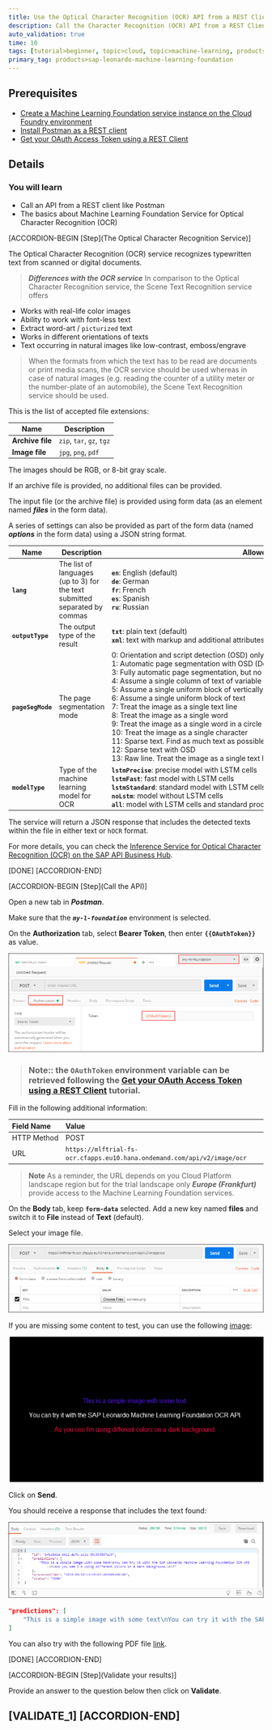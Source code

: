 ```yaml
---
title: Use the Optical Character Recognition (OCR) API from a REST Client
description: Call the Character Recognition (OCR) API from a REST Client like Postman
auto_validation: true
time: 10
tags: [tutorial>beginner, topic>cloud, topic>machine-learning, products>sap-cloud-platform, products>sap-cloud-platform-for-the-cloud-foundry-environment]
primary_tag: products>sap-leonardo-machine-learning-foundation
---
```


## Prerequisites
 - [Create a Machine Learning Foundation service instance on the Cloud Foundry environment](https://developers.sap.com/tutorial-navigator.html?mlfs-cf-create-instance.html)
 - [Install Postman as a REST client](https://developers.sap.com/tutorials/api-tools-postman-install.html)
 - [Get your OAuth Access Token using a REST Client](https://developers.sap.com/tutorials/cp-mlf-rest-generate-oauth-token.html)

## Details
### You will learn
  - Call an API from a REST client like Postman
  - The basics about Machine Learning Foundation Service for Optical Character Recognition (OCR)

[ACCORDION-BEGIN [Step](The Optical Character Recognition Service)]

The Optical Character Recognition (OCR) service recognizes typewritten text from scanned or digital documents.

> ***Differences with the OCR service***
In comparison to the Optical Character Recognition service, the Scene Text Recognition service offers
>
- Works with real-life color images
- Ability to work with font-less text
- Extract word-art / `picturized` text
- Works in different orientations of texts
- Text occurring in natural images like low-contrast, emboss/engrave

>When the formats from which the text has to be read are documents or print media scans, the OCR service should be used whereas in case of natural images (e.g. reading the counter of a utility meter or the number-plate of an automobile), the Scene Text Recognition service should be used.

This is the list of accepted file extensions:

|Name                  | Description
|----------------------|--------------------
| **Archive file**     | `zip`, `tar`, `gz`, `tgz`
| **Image file**       | `jpg`, `png`, `pdf`

The images should be RGB, or 8-bit gray scale.

If an archive file is provided, no additional files can be provided.

The input file (or the archive file) is provided using form data (as an element named ***files*** in the form data).

A series of settings can also be provided as part of the form data (named ***options*** in the form data) using a JSON string format.

| Name                          | Description            | Allowed values
|-------------------------------|------------------------|--------------------
| <nobr><b>`lang`</b></nobr>           | The list of languages (up to 3) for the text submitted separated by commas | <nobr><b>`en`</b>: English (default) </nobr><br><nobr><b>`de`</b>: German</nobr><br><nobr><b>`fr`</b>: French</nobr><br><nobr><b>`es`</b>: Spanish</nobr><br><nobr><b>`ru`</b>: Russian</nobr>
| <nobr><b>`outputType`</b></nobr>     | The output type of the result | <nobr><b>`txt`</b>: plain text (default)</nobr><br><nobr><b>`xml`</b>: text with markup and additional attributes</nobr>
| <nobr><b>`pageSegMode`</b></nobr>    | The page segmentation mode | <nobr>0: Orientation and script detection (OSD) only</nobr><br><nobr>1: Automatic page segmentation with OSD (Default)</nobr><br><nobr>3: Fully automatic page segmentation, but no OSD</nobr><br><nobr>4: Assume a single column of text of variable sizes</nobr><br><nobr>5: Assume a single uniform block of vertically aligned text</nobr><br><nobr>6: Assume a single uniform block of text</nobr><br><nobr>7: Treat the image as a single text line</nobr><br><nobr>8: Treat the image as a single word</nobr><br><nobr>9: Treat the image as a single word in a circle</nobr><br><nobr>10: Treat the image as a single character</nobr><br><nobr>11: Sparse text. Find as much text as possible in no particular order</nobr><br><nobr>12: Sparse text with OSD</nobr><br><nobr>13: Raw line. Treat the image as a single text line, bypassing hacks that are `Tesseract`-specific</nobr>
| <nobr><b>`modelType`</b></nobr>      | Type of the machine learning model for OCR | <nobr><b>`lstmPrecise`</b>: precise model with LSTM cells</nobr><br><nobr><b>`lstmFast`</b>: fast model with LSTM cells</nobr><br><nobr><b>`lstmStandard`</b>: standard model with LSTM cells (Default)</nobr><br><nobr><b>`noLstm`</b>: model without LSTM cells</nobr><br><nobr><b>`all`</b>: model with LSTM cells and standard processing algorithms</nobr><br>

The service will return a JSON response that includes the detected texts within the file in either text or `hOCR` format.

For more details, you can check the [Inference Service for Optical Character Recognition (OCR) on the SAP API Business Hub](https://api.sap.com/api/ocr_api/resource).

[DONE]
[ACCORDION-END]

[ACCORDION-BEGIN [Step](Call the API)]

Open a new tab in ***Postman***.

Make sure that the ***`my-l-foundation`*** environment is selected.

On the **Authorization** tab, select **Bearer Token**, then enter **`{{OAuthToken}}`** as value.

![Postman](01.png)

> ### **Note:**: the **`OAuthToken`** environment variable can be retrieved following the [Get your OAuth Access Token using a REST Client](https://developers.sap.com/tutorials/cp-mlf-rest-generate-oauth-token.html) tutorial.

Fill in the following additional information:

Field Name               | Value
:----------------------- | :--------------
<nobr>HTTP Method</nobr> | POST
<nobr>URL<nobr>          | <nobr>`https://mlftrial-fs-ocr.cfapps.eu10.hana.ondemand.com/api/v2/image/ocr`</nobr>

> **Note** As a reminder, the URL depends on you Cloud Platform landscape region but for the trial landscape only ***Europe (Frankfurt)*** provide access to the Machine Learning Foundation services.

On the **Body** tab, keep **`form-data`** selected. Add a new key named **files** and switch it to **File** instead of **Text** (default).

Select your image file.

![Postman](02.png)

If you are missing some content to test, you can use the following [image](ocr-test.png):

![Postman](ocr-test.png)

Click on **Send**.

You should receive a response that includes the text found:

![Postman](03.png)

```json
"predictions": [
    "This is a simple image with some text\nYou can try it with the SAP Leonardo Machine Learning Foundation OCR API.\n\nAs you see I'm using different colors on a dark background.\n\f"
]
```

You can also try with the following PDF file [link](ocr-test.pdf).

[DONE]
[ACCORDION-END]

[ACCORDION-BEGIN [Step](Validate your results)]

Provide an answer to the question below then click on **Validate**.

[VALIDATE_1]
[ACCORDION-END]
---
